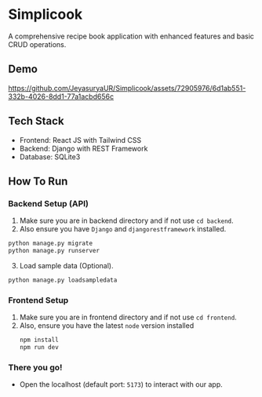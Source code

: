 # Simplicook

A comprehensive recipe book application with enhanced features and basic CRUD operations.

## Demo
https://github.com/JeyasuryaUR/Simplicook/assets/72905976/6d1ab551-332b-4026-8dd1-77a1acbd656c

## Tech Stack
- Frontend: React JS with Tailwind CSS
- Backend: Django with REST Framework
- Database: SQLite3

## How To Run
### Backend Setup (API)
1. Make sure you are in backend directory and if not use `cd backend`.
2. Also ensure you have `Django` and `djangorestframework` installed.
  ```python
  python manage.py migrate
  python manage.py runserver
  ```
3. Load sample data (Optional).
  ```python
  python manage.py loadsampledata
  ```
### Frontend Setup
1. Make sure you are in frontend directory and if not use `cd frontend`.
2. Also, ensure you have the latest `node` version installed
   ```bash
   npm install
   npm run dev
   ```
### There you go!
- Open the localhost (default port: `5173`) to interact with our app.
